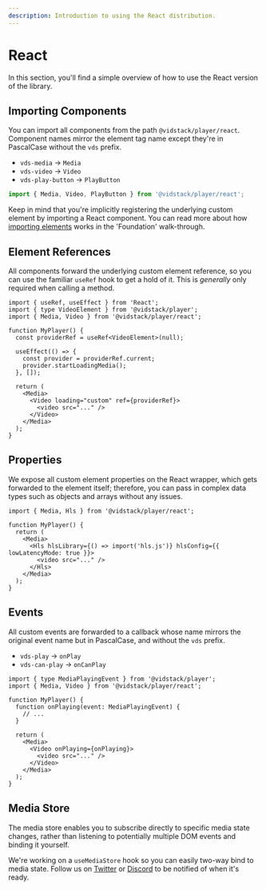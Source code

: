 ```yaml
---
description: Introduction to using the React distribution.
---
```


# React

In this section, you'll find a simple overview of how to use the React version of the library.

## Importing Components

You can import all components from the path `@vidstack/player/react`. Component names mirror
the element tag name except they're in PascalCase without the `vds` prefix.

- `vds-media` -> `Media`
- `vds-video` -> `Video`
- `vds-play-button` -> `PlayButton`

```js
import { Media, Video, PlayButton } from '@vidstack/player/react';
```

Keep in mind that you're implicitly registering the underlying custom element by importing a
React component. You can read more about how [importing elements](../getting-started/foundation.md#elements)
works in the 'Foundation' walk-through.

## Element References

All components forward the underlying custom element reference, so you can use the familiar
`useRef` hook to get a hold of it. This is _generally_ only required when calling a method.

```tsx
import { useRef, useEffect } from 'React';
import { type VideoElement } from '@vidstack/player';
import { Media, Video } from '@vidstack/player/react';

function MyPlayer() {
  const providerRef = useRef<VideoElement>(null);

  useEffect(() => {
    const provider = providerRef.current;
    provider.startLoadingMedia();
  }, []);

  return (
    <Media>
      <Video loading="custom" ref={providerRef}>
        <video src="..." />
      </Video>
    </Media>
  );
}
```

## Properties

We expose all custom element properties on the React wrapper, which gets forwarded to the
element itself; therefore, you can pass in complex data types such as objects and arrays without
any issues.

```tsx
import { Media, Hls } from '@vidstack/player/react';

function MyPlayer() {
  return (
    <Media>
      <Hls hlsLibrary={() => import('hls.js')} hlsConfig={{ lowLatencyMode: true }}>
        <video src="..." />
      </Hls>
    </Media>
  );
}
```

## Events

All custom events are forwarded to a callback whose name mirrors the original event name but in
PascalCase, and without the `vds` prefix.

- `vds-play` -> `onPlay`
- `vds-can-play` -> `onCanPlay`

```tsx
import { type MediaPlayingEvent } from '@vidstack/player';
import { Media, Video } from '@vidstack/player/react';

function MyPlayer() {
  function onPlaying(event: MediaPlayingEvent) {
    // ...
  }

  return (
    <Media>
      <Video onPlaying={onPlaying}>
        <video src="..." />
      </Video>
    </Media>
  );
}
```

## Media Store

The media store enables you to subscribe directly to specific media state changes, rather than
listening to potentially multiple DOM events and binding it yourself.

We're working on a `useMediaStore` hook so you can easily two-way bind to media state. Follow
us on [Twitter](https://twitter.com/vidstackjs?lang=en) or [Discord](https://discord.com/invite/7RGU7wvsu9)
to be notified of when it's ready.
